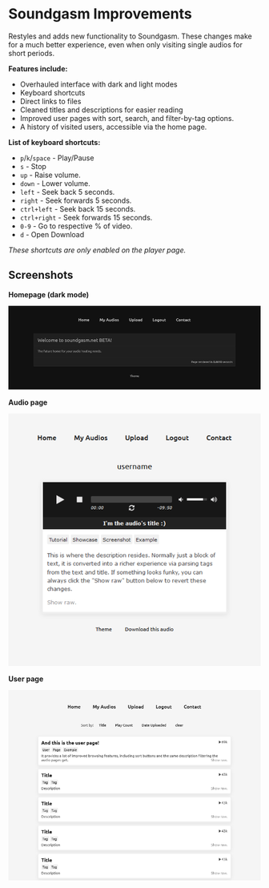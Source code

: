 # Soundgasm Improvements

Restyles and adds new functionality to Soundgasm. These changes make for a much better experience, even when only visiting single audios for short periods.

**Features include:**
- Overhauled interface with dark and light modes
- Keyboard shortcuts
- Direct links to files
- Cleaned titles and descriptions for easier reading
- Improved user pages with sort, search, and filter-by-tag options.
- A history of visited users, accessible via the home page.

**List of keyboard shortcuts:**
- `p`/`k`/`space` - Play/Pause
- `s` - Stop
- `up` - Raise volume.
- `down` - Lower volume.
- `left` - Seek back 5 seconds.
- `right` - Seek forwards 5 seconds.
- `ctrl+left` - Seek back 15 seconds.
- `ctrl+right` - Seek forwards 15 seconds.
- `0-9` - Go to respective % of video.
- `d` - Open Download

*These shortcuts are only enabled on the player page.*

## Screenshots

**Homepage (dark mode)**

![](/showcase/home.png)

**Audio page**

![](/showcase/audio.png)

**User page**

![](/showcase/user.png)
